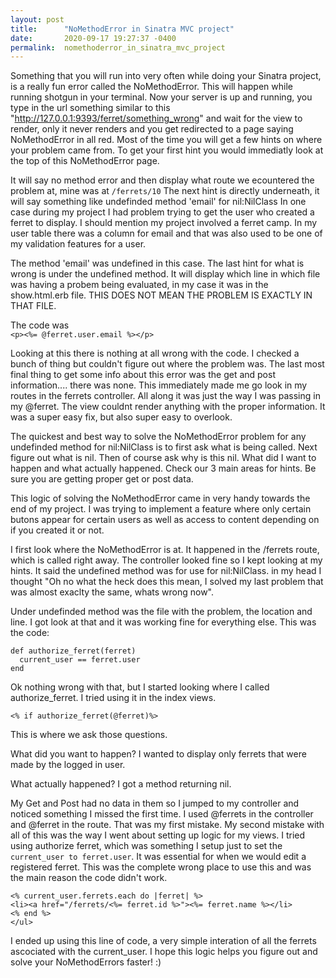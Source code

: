 ```yaml
---
layout: post
title:      "NoMethodError in Sinatra MVC project"
date:       2020-09-17 19:27:37 -0400
permalink:  nomethoderror_in_sinatra_mvc_project
---
```



Something that you will run into very often while doing your Sinatra project, is a really fun error called the NoMethodError. This will happen while running shotgun in your terminal. Now your server is up and running, you type in the url something similar to this "http://127.0.0.1:9393/ferret/something_wrong" and wait for the view to render, only it never renders and you get redirected to a page saying NoMethodError in all red. Most of the time you will get a few hints on where your problem came from. To get your first hint you would immediatly look at the top of this NoMethodError page. 

It will say no method error and then display what route we ecountered the problem at, mine was at `/ferrets/10` 
The next hint is directly underneath, it will say something like undefinded method 'email' for nil:NilClass 
In one case during my project I had problem trying to get the user who created a ferret to display. I should mention my project involved a ferret camp. In my user table there was a column for email and that was also used to be one of my validation features for a user. 

The method 'email' was undefined in this case. 
The last hint for what is wrong is under the undefined method. It will display which line in which file was having a probem being evaluated, in my case it was in the show.html.erb file. THIS DOES NOT MEAN THE PROBLEM IS EXACTLY IN THAT FILE. 

The code was        
`<p><%= @ferret.user.email %></p>`

Looking at this there is nothing at all wrong with the code. I checked a bunch of thing but couldn't figure out where the problem was. The last most final thing to get some info about this error was the get and post information.... there was none. This immediately made me go look in my routes in the ferrets controller. All along it was just the way I was passing in my @ferret. The view couldnt render anything with the proper information.
It was a super easy fix, but also super easy to overlook. 

The quickest and best way to solve the NoMethodError problem for any undefinded method for nil:NilClass is to first ask what is being called.
Next figure out what is nil. Then of course ask why is this nil. What did I want to happen and what actually happened. Check our 3 main areas for hints. Be sure you are getting proper get or post data.

This logic of solving the NoMethodError came in very handy towards the end of my project. I was trying to implement a feature where only certain butons appear for certain users as well as access to content depending on if you created it or not. 

I first look where the NoMethodError is at. It happened in the /ferrets route, which is called right away. The controller looked fine so I kept looking at my hints.
It said the undefined method was for use for nil:NilClass. in my head I thought "Oh no what the heck does this mean, I solved my last problem that was almost exaclty the same, whats wrong now".

Under undefinded method was the file with the problem, the location and line. I got look at that and it was working fine for everything else. This was the code:

```
def authorize_ferret(ferret)
  current_user == ferret.user  
end
```

Ok nothing wrong with that, but I started looking where I called authorize_ferret. I tried using it in the index views. 
```
<% if authorize_ferret(@ferret)%>
```
This is where we ask those questions.

What did you want to happen? I wanted to display only ferrets that were made by the logged in user.

What actually happened? I got a method returning nil.

My Get and Post had no data in them so I jumped to my controller and noticed something I missed the first time. I used @ferrets in the controller and @ferret in the route.
That was my first mistake. My second mistake with all of this was the way I went about setting up logic for my views. I tried using authorize ferret, which was something I setup just to set the `current_user to ferret.user`. It was essential for when we would edit a registered ferret. This was the complete wrong place to use this and was the main reason the code didn't work.
```
<% current_user.ferrets.each do |ferret| %>
<li><a href="/ferrets/<%= ferret.id %>"><%= ferret.name %></li>
<% end %>
</ul>

```
I ended up using this line of code, a very simple interation of all the ferrets ascociated with the current_user.
I hope this logic helps you figure out and solve your NoMethodErrors faster! :)

